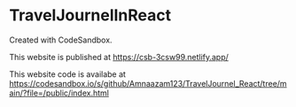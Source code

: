 # TravelJournelInReact
Created with CodeSandbox. 

This website is published at https://csb-3csw99.netlify.app/

This website code is availabe at https://codesandbox.io/s/github/Amnaazam123/TravelJournel_React/tree/main/?file=/public/index.html
